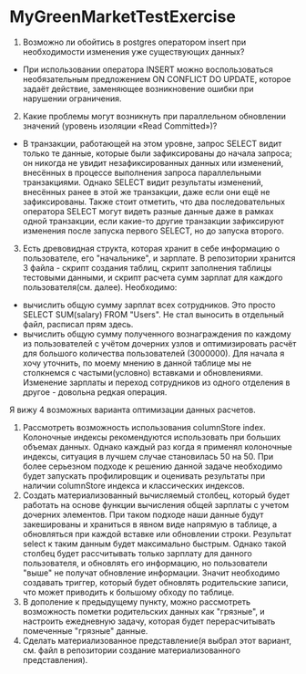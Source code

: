 # MyGreenMarketTestExercise
 
1. Возможно ли обойтись в postgres оператором insert при необходимости изменения уже существующих данных?  
- При использовании оператора INSERT можно воспользоваться необязательным предложением ON CONFLICT DO UPDATE, которое задаёт действие, заменяющее возникновение ошибки при нарушении ограничения.

2. Какие проблемы могут возникнуть при параллельном обновлении значений (уровень изоляции «Read Committed»)?  
- В транзакции, работающей на этом уровне, запрос SELECT видит только те данные, которые были зафиксированы до начала запроса; он никогда не увидит незафиксированных данных или изменений, внесённых в процессе выполнения запроса параллельными транзакциями. Однако SELECT видит результаты изменений, внесённых ранее в этой же транзакции, даже если они ещё не зафиксированы. Также стоит отметить, что два последовательных оператора SELECT могут видеть разные данные даже в рамках одной транзакции, если какие-то другие транзакции зафиксируют изменения после запуска первого SELECT, но до запуска второго.

3. Есть древовидная структа, которая хранит в себе информацию о пользователе, его "начальнике", и зарплате. В репозитории хранится 3 файла - скрипт создания таблиц, скрипт заполнения таблицы тестовыми данными, и скрипт расчета сумм зарплат для каждого пользователя(см. далее). Необходимо:  
 - вычислить общую сумму зарплат всех сотрудников. Это просто SELECT SUM(salary) FROM "Users". Не стал выносить в отдельный файл, расписал прям здесь.  
 - вычислить общую сумму полученного вознаграждения по каждому из пользователей с учётом дочерних узлов и оптимизировать расчёт для большого количества пользователей (3000000).
Для начала я хочу уточнить, по моему мнению в данной таблице мы не столкнемся с частыми(условно) вставками и обновлениями. Изменение зарплаты и переход сотрудников из одного отделения в другое - довольна редкая операция.

Я вижу 4 возможных варианта оптимизации данных расчетов.
1) Рассмотреть возможность использования columnStore index. Колоночные индексы рекомендуются использовать при больших объемах данных. Однако каждый раз когда я применял колоночные индексы, ситуация в лучшем случае становилась 50 на 50. При более серьезном подходе к решению данной задаче необходимо будет запускать профилировщик и оценивать результаты при наличии columnStore индекса и классических индексов.
2) Создать материализованный вычисляемый столбец, который будет работать на основе функции вычисления общей зарплаты с учетом дочерних элементов. При таком подходе наши данные будут закешированы и храниться в явном виде напрямую в таблице, а обновляться при каждой вставке или обновлении строки. Результат select к таким данным будет максимально быстрым. Однако такой столбец будет рассчитывать только зарплату для данного пользователя, и обновлять его информацию, но пользователи "выше" не получат обновление информации. Значит необходимо создавать триггер, который будет обновлять родительские записи, что может приводить к большому обходу по таблице.
3) В дополение к предыдущему пункту, можно рассмотреть возможность пометки родительских данных как "грязные", и настроить ежедневную задачу, которая будет перерасчитывать помеченные "грязные" данные.
4) Сделать материализованное представление(я выбрал этот вариант, см. файл в репозитории создание материализованного представления).
